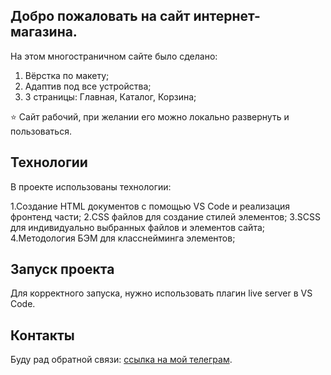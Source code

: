 ## Добро пожаловать на сайт интернет-магазина. 

На этом многостраничном сайте было сделано:
1. Вёрстка по макету;
2. Адаптив под все устройства;
3. 3 страницы: Главная, Каталог, Корзина;

⭐️ Сайт рабочий, при желании его можно локально развернуть и пользоваться.

## Технологии

В проекте использованы технологии: 

1.Создание HTML документов с помощью VS Code и реализация фронтенд части;
2.CSS файлов для создание стилей элементов;
3.SCSS для индивидуально выбранных файлов и элементов сайта;
4.Методология БЭМ для класснейминга элементов;

## Запуск проекта

Для корректного запуска, нужно использовать плагин live server в VS Code.

## Контакты 

Буду рад обратной связи: [ссылка на мой телеграм](https://t.me/HoverStep00).
